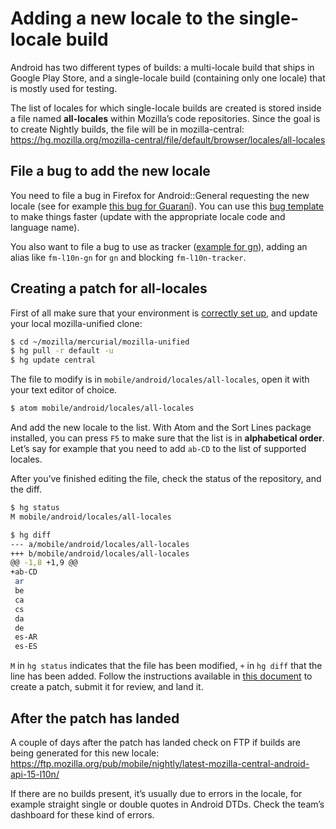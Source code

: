 # Adding a new locale to the single-locale build

Android has two different types of builds: a multi-locale build that ships in Google Play Store, and a single-locale build (containing only one locale) that is mostly used for testing.

The list of locales for which single-locale builds are created is stored inside a file named **all-locales** within Mozilla’s code repositories. Since the goal is to create Nightly builds, the file will be in mozilla-central: https://hg.mozilla.org/mozilla-central/file/default/browser/locales/all-locales

## File a bug to add the new locale

You need to file a bug in Firefox for Android::General requesting the new locale (see for example [this bug for Guaraní](https://bugzilla.mozilla.org/show_bug.cgi?id=1271839)). You can use this [bug template] to make things faster (update with the appropriate locale code and language name).

You also want to file a bug to use as tracker ([example for gn](https://bugzilla.mozilla.org/show_bug.cgi?id=1271970)), adding an alias like `fm-l10n-gn` for `gn` and blocking `fm-l10n-tracker`.

## Creating a patch for all-locales

First of all make sure that your environment is [correctly set up](../../tools/mercurial/setting_mercurial_environment.md), and update your local mozilla-unified clone:

```BASH
$ cd ~/mozilla/mercurial/mozilla-unified
$ hg pull -r default -u
$ hg update central
```

The file to modify is in `mobile/android/locales/all-locales`, open it with your text editor of choice.

```BASH
$ atom mobile/android/locales/all-locales
```

And add the new locale to the list. With Atom and the Sort Lines package installed, you can press `F5` to make sure that the list is in **alphabetical order**. Let’s say for example that you need to add `ab-CD` to the list of supported locales.

After you’ve finished editing the file, check the status of the repository, and the diff.

```BASH
$ hg status
M mobile/android/locales/all-locales

$ hg diff
--- a/mobile/android/locales/all-locales
+++ b/mobile/android/locales/all-locales
@@ -1,8 +1,9 @@
+ab-CD
 ar
 be
 ca
 cs
 da
 de
 es-AR
 es-ES
```

`M` in `hg status` indicates that the file has been modified, `+` in `hg diff` that the line has been added. Follow the instructions available in [this document](../../tools/mercurial/creating_mercurial_patch.md) to create a patch, submit it for review, and land it.

## After the patch has landed

A couple of days after the patch has landed check on FTP if builds are being generated for this new locale: https://ftp.mozilla.org/pub/mobile/nightly/latest-mozilla-central-android-api-15-l10n/

If there are no builds present, it’s usually due to errors in the locale, for example straight single or double quotes in Android DTDs. Check the team’s dashboard for these kind of errors.

[bug template]: https://bugzilla.mozilla.org/enter_bug.cgi?assigned_to=lebedel.delphine%40gmail.com&bug_file_loc=http%3A%2F%2F&bug_ignored=0&bug_severity=normal&bug_status=NEW&cc=francesco.lodolo%40gmail.com&cf_blocking_b2g=---&cf_blocking_fennec=---&cf_fx_iteration=---&cf_fx_points=---&cf_status_b2g_2_0=---&cf_status_b2g_2_0m=---&cf_status_b2g_2_1=---&cf_status_b2g_2_1_s=---&cf_status_b2g_2_2=---&cf_status_b2g_2_2r=---&cf_status_b2g_2_5=---&cf_status_b2g_2_6=---&cf_status_b2g_master=---&cf_status_firefox46=---&cf_status_firefox47=---&cf_status_firefox48=---&cf_status_firefox49=---&cf_status_firefox_esr38=---&cf_status_firefox_esr45=---&cf_tracking_b2g=---&cf_tracking_firefox46=---&cf_tracking_firefox47=---&cf_tracking_firefox48=---&cf_tracking_firefox49=---&cf_tracking_firefox_esr38=---&cf_tracking_firefox_esr45=---&cf_tracking_firefox_relnote=---&cf_tracking_relnote_b2g=---&comment=Please%20add%20the%20LOCALENAME%20%28ab-CD%29%20locale%20to%20all-locales%20to%20start%20Fennec%20single-locale%20builds%20in%20central%20and%20add%20Fennec%20to%20this%20team%27s%20dashboard.&component=General&contenttypemethod=autodetect&contenttypeselection=text%2Fplain&defined_groups=1&flag_type-37=X&flag_type-4=X&flag_type-41=X&flag_type-607=X&flag_type-720=X&flag_type-721=X&flag_type-737=X&flag_type-781=X&flag_type-787=X&flag_type-799=X&flag_type-800=X&flag_type-803=X&flag_type-835=X&flag_type-855=X&flag_type-864=X&flag_type-875=X&flag_type-889=X&flag_type-892=X&flag_type-901=X&flag_type-905=X&flag_type-908=X&form_name=enter_bug&maketemplate=Remember%20values%20as%20bookmarkable%20template&op_sys=Unspecified&priority=--&product=Firefox%20for%20Android&rep_platform=Unspecified&short_desc=%20Add%20%22ab-CD%22%20to%20Fennec%20all-locales%20for%20single-locale%20builds&target_milestone=---&version=unspecified
